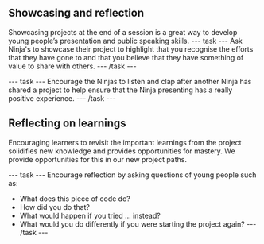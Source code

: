 ## Showcasing and reflection

Showcasing projects at the end of a session is a great way to develop young people’s presentation and public speaking skills. 
--- task ---
Ask Ninja's to showcase their project to highlight that you recognise the efforts that they have gone to and that you believe that they have something of value to share with others. 
--- /task ---

--- task ---
Encourage the Ninjas to listen and clap after another Ninja has shared a project to help ensure that the Ninja presenting has a really positive experience.
--- /task ---

## Reflecting on learnings
Encouraging learners to revisit the important learnings from the project solidifies new knowledge and provides opportunities for mastery. We provide opportunities for this in our new project paths.

--- task ---
Encourage reflection by asking questions of young people such as:
+ What does this piece of code do?
+ How did you do that?
+ What would happen if you tried … instead? 
+ What would you do differently if you were starting the project again?
--- /task ---
